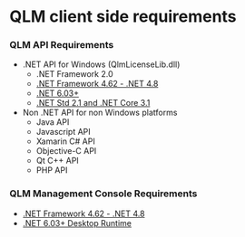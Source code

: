 # QLM client side requirements

### QLM API Requirements <a href="#h_01hetn8d9qh06qs2g88yx3bdms" id="h_01hetn8d9qh06qs2g88yx3bdms"></a>

* .NET API for Windows (QlmLicenseLib.dll)
  * .NET Framework 2.0
  * [.NET Framework 4.62 - .NET 4.8](https://dotnet.microsoft.com/en-us/download/dotnet-framework/thank-you/net481-offline-installer)
  * [.NET 6.03+](https://dotnet.microsoft.com/en-us/download/dotnet/thank-you/runtime-6.0.24-windows-x64-installer)
  * [.NET Std 2.1 and .NET Core 3.1](https://support.soraco.co/hc/en-us/articles/360036510211--NET-Core-and-NET-Standard-Support)&#x20;
* Non .NET API for non Windows platforms&#x20;
  * Java API
  * Javascript API
  * Xamarin C# API
  * Objective-C API
  * Qt C++ API
  * PHP API

### QLM Management Console Requirements <a href="#h_01hetn8q63qxndnhvm4mchg4ek" id="h_01hetn8q63qxndnhvm4mchg4ek"></a>

* [.NET Framework 4.62 - .NET 4.8](https://dotnet.microsoft.com/en-us/download/dotnet-framework/thank-you/net481-offline-installer)
* [.NET 6.03+ Desktop Runtime](https://dotnet.microsoft.com/en-us/download/dotnet/thank-you/runtime-desktop-6.0.24-windows-x64-installer)
